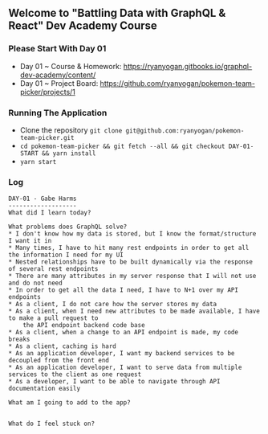 Welcome to "Battling Data with GraphQL & React" Dev Academy Course
---

### Please Start With Day 01
* Day 01 ~ Course & Homework: https://ryanyogan.gitbooks.io/graphql-dev-academy/content/
* Day 01 ~ Project Board: https://github.com/ryanyogan/pokemon-team-picker/projects/1
### Running The Application

* Clone the repository `git clone git@github.com:ryanyogan/pokemon-team-picker.git`
* `cd pokemon-team-picker && git fetch --all && git checkout DAY-01-START && yarn install`
* `yarn start`

### Log


```
DAY-01 - Gabe Harms
-------------------
What did I learn today?

What problems does GraphQL solve?
* I don't know how my data is stored, but I know the format/structure I want it in
* Many times, I have to hit many rest endpoints in order to get all the information I need for my UI
* Nested relationships have to be built dynamically via the response of several rest endpoints
* There are many attributes in my server response that I will not use and do not need
* In order to get all the data I need, I have to N+1 over my API endpoints
* As a client, I do not care how the server stores my data
* As a client, when I need new attributes to be made available, I have to make a pull request to 
    the API endpoint backend code base
* As a client, when a change to an API endpoint is made, my code breaks
* As a client, caching is hard
* As an application developer, I want my backend services to be decoupled from the front end
* As an application developer, I want to serve data from multiple services to the client as one request
* As a developer, I want to be able to navigate through API documentation easily

What am I going to add to the app?


What do I feel stuck on?

```


